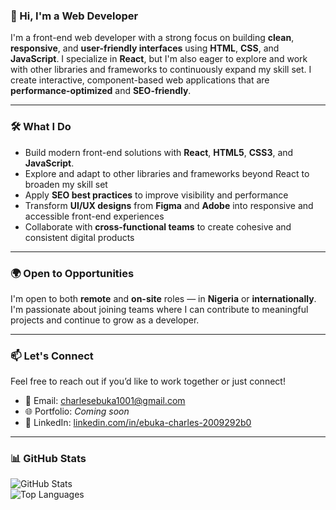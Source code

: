### 👋 Hi, I'm a Web Developer


I'm a front-end web developer with a strong focus on building **clean**, **responsive**, and **user-friendly interfaces** using **HTML**, **CSS**, and **JavaScript**. I specialize in **React**, but I'm also eager to explore and work with other libraries and frameworks to continuously expand my skill set. I create interactive, component-based web applications that are **performance-optimized** and **SEO-friendly**.

---

### 🛠️ What I Do

- Build modern front-end solutions with **React**, **HTML5**, **CSS3**, and **JavaScript**.
- Explore and adapt to other libraries and frameworks beyond React to broaden my skill set
- Apply **SEO best practices** to improve visibility and performance
- Transform **UI/UX designs** from **Figma** and **Adobe** into responsive and accessible front-end experiences
- Collaborate with **cross-functional teams** to create cohesive and consistent digital products

---

### 🌍 Open to Opportunities

I'm open to both **remote** and **on-site** roles — in **Nigeria** or **internationally**. I'm passionate about joining teams where I can contribute to meaningful projects and continue to grow as a developer.

---

### 📫 Let's Connect

Feel free to reach out if you’d like to work together or just connect!
- 📧 Email: [charlesebuka1001@gmail.com](mailto:charlesebuka1001@gmail.com)  
- 🌐 Portfolio: *Coming soon*  
- 💼 LinkedIn: [linkedin.com/in/ebuka-charles-2009292b0](https://www.linkedin.com/in/ebuka-charles-2009292b0/)

---

### 📊 GitHub Stats

![GitHub Stats](https://github-readme-stats.vercel.app/api?username=Ebuka113&show_icons=true&theme=default)  
![Top Languages](https://github-readme-stats.vercel.app/api/top-langs/?username=Ebuka113&layout=compact)

